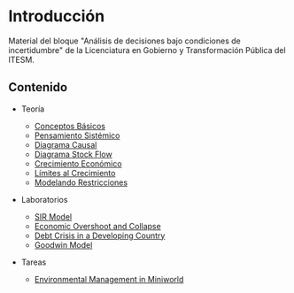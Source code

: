 # Introducción

Material del bloque "Análisis de decisiones bajo condiciones de incertidumbre" de la Licenciatura en Gobierno y Transformación Pública del ITESM.

## Contenido
* Teoría
    - [Conceptos Básicos](./teoria/conceptos_basicos.html)
    - [Pensamiento Sistémico](./teoria/system_thinking.html)
    - [Diagrama Causal](./teoria/diagrama_causal.html)
    - [Diagrama Stock Flow](./teoria/stock_flow_diagram.html)
    - [Crecimiento Económico](./teoria/crecimiento_economico.html)
    - [Límites al Crecimiento](./teoria/limites_crecimiento.html)
    - [Modelando Restricciones](./teoria/modelando_restricciones.html)

* Laboratorios
    - [SIR Model](./laboratorios/sir.html)
    - [Economic Overshoot and Collapse](./laboratorios/overshoot_and_collapse.html)
    - [Debt Crisis in a Developing Country](./laboratorios/debt_and_crisis.html)
    - [Goodwin Model](./laboratorios/goodwin_model.html)

* Tareas
    - [Environmental Management in Miniworld](./tareas/environmental_management.html)
